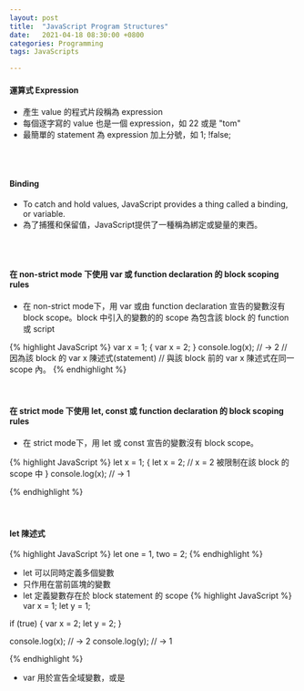 ```yaml
---
layout: post
title:  "JavaScript Program Structures"
date:   2021-04-18 08:30:00 +0800
categories: Programming
tags: JavaScripts

---
```




####  運算式 Expression

- 產生 value 的程式片段稱為 expression 
- 每個逐字寫的 value 也是一個 expression，如 22 或是 "tom"
- 最簡單的 statement 為 expression 加上分號，如 1; !false;
<br>  
<br>   

#### Binding

- To catch and hold values, JavaScript provides a thing called a binding, or variable.
- 為了捕獲和保留值，JavaScript提供了一種稱為綁定或變量的東西。
<br>    
<br>   

#### 在 non-strict mode 下使用 var 或 function declaration 的 block scoping rules
- 在 non-strict mode下，用 var 或由 function declaration 宣告的變數沒有 block scope。block 中引入的變數的的 scope 為包含該 block 的 function 或 script

{% highlight JavaScript %}
var x = 1;
{
  var x = 2;
}
console.log(x); // → 2 
// 因為該 block 的 var x 陳述式(statement)
// 與該 block 前的 var x 陳述式在同一 scope 內。
{% endhighlight %}
<br>    
<br>  

#### 在 strict mode 下使用 let, const 或 function declaration 的 block scoping rules
- 在 strict mode下，用 let 或 const 宣告的變數沒有 block scope。

{% highlight JavaScript %}
let x = 1;
{
  let x = 2; // x = 2 被限制在該 block 的 scope 中
}
console.log(x); // → 1 

{% endhighlight %}
<br>    
<br>   

#### let 陳述式
{% highlight JavaScript %}
let one = 1, two = 2;
{% endhighlight %}
- let 可以同時定義多個變數
- 只作用在當前區塊的變數
- let 定義變數存在於 block statement 的 scope
{% highlight JavaScript %}
var x = 1;
let y = 1;

if (true) {
  var x = 2;
  let y = 2;
}

console.log(x); // → 2 
console.log(y); // → 1



{% endhighlight %}
- var 用於宣告全域變數，或是
<br>   

